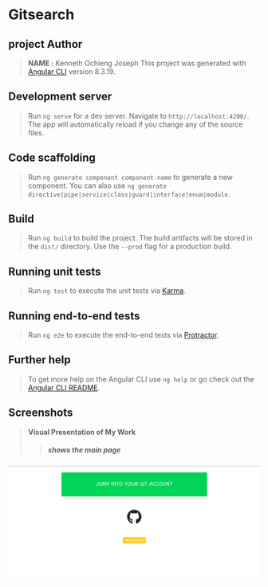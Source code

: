 # Gitsearch
## project Author
> **NAME :** Kenneth Ochieng Joseph
This project was generated with [Angular CLI](https://github.com/angular/angular-cli) version 8.3.19.

## Development server

>Run `ng serve` for a dev server. Navigate to `http://localhost:4200/`. The app will automatically reload if you change any of the source files.

## Code scaffolding

>Run `ng generate component component-name` to generate a new component. You can also use `ng generate directive|pipe|service|class|guard|interface|enum|module`.

## Build

>Run `ng build` to build the project. The build artifacts will be stored in the `dist/` directory. Use the `--prod` flag for a production build.

## Running unit tests

>Run `ng test` to execute the unit tests via [Karma](https://karma-runner.github.io).

## Running end-to-end tests

>Run `ng e2e` to execute the end-to-end tests via [Protractor](http://www.protractortest.org/).

## Further help

>To get more help on the Angular CLI use `ng help` or go check out the [Angular CLI README](https://github.com/angular/angular-cli/blob/master/README.md).

## Screenshots
> **Visual Presentation of My Work**
 >>##### shows the main page
![this shows the page](src/assets/gitss.png)
